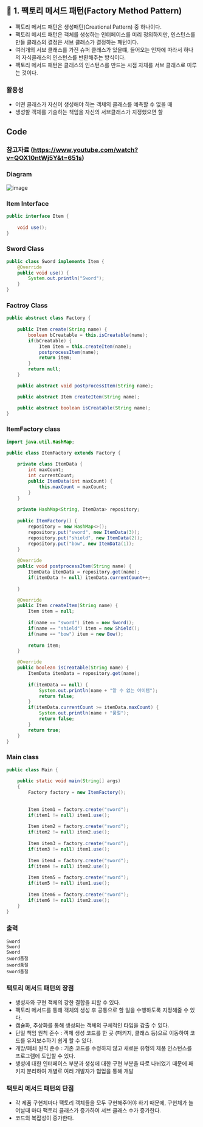 ## 🥕 1. 팩토리 메서드 패턴(Factory Method Pattern)


- 팩토리 메서드 패턴은 생성패턴(Creational Pattern) 중 하나이다.
- 팩토리 메서드 패턴은 객체를 생성하는 인터페이스를 미리 정의하지만, 인스턴스를 만들 클래스의 결정은 서브 클래스가 결정하는 패턴이다.
- 여러개의 서브 클래스를 가진 슈퍼 클래스가 있을떄, 들어오는 인자에 따라서 하나의 자식클래스의 인스턴스를 반환해주는 방식이다.
- 팩토리 메서드 패턴은 클래스의 인스턴스를 만드는 시점 자체를 서브 클래스로 미루는 것이다.

### 활용성
- 어떤 클래스가 자신이 생성해야 하는 객체의 클래스를 예측할 수 없을 때
- 생성할 객체를 기술하는 책임을 자신의 서브클래스가 지정했으면 할 


## Code

### 참고자료 (https://www.youtube.com/watch?v=QOX10ntWj5Y&t=651s)

### Diagram
![image](https://github.com/sengmin14/CS-Study/assets/140876841/fdeedba9-3be7-4af0-90ab-a266f93ba4d6)

### Item Interface

``` java
public interface Item {
	
	void use();
}
```

### Sword Class

``` java
public class Sword implements Item {
	@Override
	public void use() {
		System.out.println("Sword");
	}
}
```

### Factroy Class

``` java
public abstract class Factory {
	
	public Item create(String name) {
		boolean bCreatable = this.isCreatable(name);
		if(bCreatable) {
			Item item = this.createItem(name);
			postprocessItem(name);
			return item;
		}
		return null;
	}

	public abstract void postprocessItem(String name);

	public abstract Item createItem(String name);

	public abstract boolean isCreatable(String name);
}

```

### ItemFactory class

``` java
import java.util.HashMap;

public class ItemFactory extends Factory {
	
	private class ItemData {
		int maxCount;
		int currentCount;
		public ItemData(int maxCount) {
			this.maxCount = maxCount;
		}
	}
	
	private HashMap<String, ItemData> repository;
	
	public ItemFactory() {
		repository = new HashMap<>();
		repository.put("sword", new ItemData(3));
		repository.put("shield", new ItemData(2));
		repository.put("bow", new ItemData(1));
	}
	
	@Override
	public void postprocessItem(String name) {
		ItemData itemData = repository.get(name);
		if(itemData != null) itemData.currentCount++;
		
	}

	@Override
	public Item createItem(String name) {
		Item item = null;
		
		if(name == "sword") item = new Sword();
		if(name == "shield") item = new Shield();
		if(name == "bow") item = new Bow();
		
		return item;
	}

	@Override
	public boolean isCreatable(String name) {
		ItemData itemData = repository.get(name);
		
		if(itemData == null) {
			System.out.println(name + "알 수 없는 아이템");
			return false;
		}
		if(itemData.currentCount >= itemData.maxCount) {
			System.out.println(name + "품절");
			return false;
		}
		return true;
	}
}
```

### Main class

``` java
public class Main {
	
	public static void main(String[] args)
	{
		Factory factory = new ItemFactory();
		
		
		Item item1 = factory.create("sword");
		if(item1 != null) item1.use();
		
		Item item2 = factory.create("sword");
		if(item2 != null) item2.use();
		
		Item item3 = factory.create("sword");
		if(item3 != null) item1.use();
		
		Item item4 = factory.create("sword");
		if(item4 != null) item2.use();
		
		Item item5 = factory.create("sword");
		if(item5 != null) item1.use();
		
		Item item6 = factory.create("sword");
		if(item6 != null) item2.use();
	}
}
```

### 출력
```
Sword
Sword
Sword
sword품절
sword품절
sword품절
```

### 팩토리 메서드 패턴의 장점
- 생성자와 구현 객체의 강한 결합을 피할 수 있다.
- 팩토리 메서드를 통해 객체의 생성 후 공통으로 할 일을 수행하도록 지정해줄 수 있다.
- 캡슐화, 추상화를 통해 생성되는 객체의 구체적인 타입을 감출 수 있다.
- 단일 책임 원칙 준수 : 객체 생성 코드를 한 곳 (패키지, 클래스 등)으로 이동하여 코드를 유지보수하기 쉽게 할 수 있다.
- 개방/폐쇄 원칙 준수 : 기존 코드를 수정하지 않고 새로운 유형의 제품 인스턴스를 프로그램에 도입할 수 있다.
- 생성에 대한 인터페이스 부분과 생성에 대한 구현 부분을 따로 나뉘었기 때문에 패키지 분리하여 개별로 여러 개발자가 협업을 통해 개발

### 팩토리 메서드 패턴의 단점
- 각 제품 구현체마다 팩토리 객체들을 모두 구현해주어야 하기 때문에, 구현체가 늘어날때 마다 팩토리 클래스가 증가하여 서브 클래스 수가 증가한다.
- 코드의 복잡성이 증가한다.
